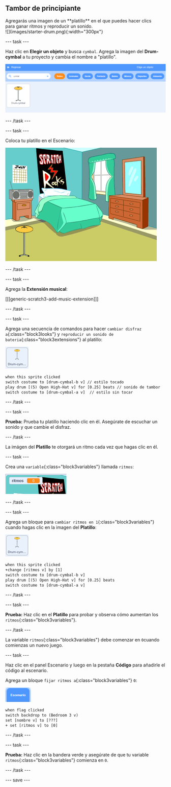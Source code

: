 ## Tambor de principiante

<div style="display: flex; flex-wrap: wrap">
<div style="flex-basis: 200px; flex-grow: 1; margin-right: 15px;">
Agregarás una imagen de un **platillo** en el que puedes hacer clics para ganar ritmos y reproducir un sonido.
</div>
<div>
![](images/starter-drum.png){:width="300px"}
</div>
</div>

--- task ---

Haz clic en **Elegir un objeto** y busca `cymbal`. Agrega la imagen del **Drum-cymbal** a tu proyecto y cambia el nombre a "platillo".

![](images/cymbal-gallery.png)

--- /task ---

--- task ---

Coloca tu platillo en el Escenario:

![](images/cymbal-stage.png)

--- /task ---

--- task ---

Agrega la **Extensión musical**:

[[[generic-scratch3-add-music-extension]]]

--- /task ---

--- task ---

Agrega una secuencia de comandos para hacer `cambiar disfraz a`{:class="block3looks"} y `reproducir un sonido de bateria`{:class="block3extensions"} al platillo:

![](images/cymbal-icon.png)

```blocks3
when this sprite clicked
switch costume to [drum-cymbal-b v] // estilo tocado
play drum [(5) Open High-Hat v] for [0.25] beats // sonido de tambor
switch costume to [drum-cymbal-a v]  // estilo sin tocar
```

--- /task ---

--- task ---

**Prueba:** Prueba tu platillo haciendo clic en él. Asegúrate de escuchar un sonido y que cambie el disfraz.

--- /task ---

La imágen del **Platillo** te otorgará un ritmo cada vez que hagas clic en él.

--- task ---

Crea una `variable`{:class="block3variables"} llamada `ritmos`:

![](images/beats-variable.png)

--- /task ---

--- task ---

Agrega un bloque para `cambiar ritmos en 1`{:class="block3variables"} cuando hagas clic en la imagen del **Platillo**:

![](images/cymbal-icon.png)

```blocks3
when this sprite clicked
+change [ritmos v] by [1]
switch costume to [drum-cymbal-b v]
play drum [(5) Open High-Hat v] for [0.25] beats 
switch costume to [drum-cymbal-a v]
```

--- /task ---

--- task ---

**Prueba:** Haz clic en el **Platillo** para probar y observa cómo aumentan los `ritmos`{:class="block3variables"}.

--- /task ---

La variable `ritmos`{:class="block3variables"} debe comenzar en `0`cuando comienzas un nuevo juego.

--- task ---

Haz clic en el panel Escenario y luego en la pestaña **Código** para añadirle el código al escenario.

Agrega un bloque `fijar ritmos a`{:class="block3variables"} `0`:

![](images/stage-icon.png)

```blocks3
when flag clicked
switch backdrop to (Bedroom 3 v) 
set [nombre v] to [???] 
+ set [ritmos v] to [0]
```
--- /task ---

--- task ---

**Prueba:** Haz clic en la bandera verde y asegúrate de que tu variable `ritmos`{:class="block3variables"} comienza en `0`.

--- /task ---

--- save ---
